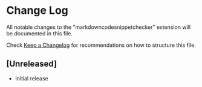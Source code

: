 # Change Log
All notable changes to the "markdowncodesnippetchecker" extension will be documented in this file.

Check [Keep a Changelog](http://keepachangelog.com/) for recommendations on how to structure this file.

## [Unreleased]
- Initial release